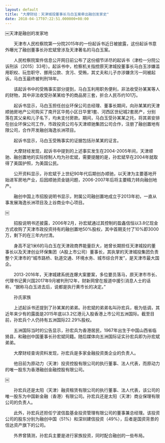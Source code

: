 ```yaml
---
layout: default
title: "大摩财经：天津城投董事长马白玉案牵出融创发家史"
date: 2018-04-17T07:22:51.000000+08:00
---
```


￼天津是融创的发家地

　　天津市人民检察院第一分院2015年的一份起诉书近日被披露，这份起诉书意外曝光了融创董事长孙宏斌曾涉及天津著名的马白玉案。

　　人民检察院案件信息公开网日前公布了这份细节详尽的起诉书（津检一分院公诉刑诉〔2015〕33号）。起诉书中，检察机关指控原天津城投董事长马白玉涉嫌滥用职权、玩忽职守、挪用公款、贪污、受贿，其丈夫和儿子亦涉嫌贪污一同被起诉。马白玉最终被判刑18年。

　　该起诉书中的受贿事实部分提到，马白玉利用职务便利，非法收受孙某某等人的财物，其中非法收受孙某某给予的商品房三套，折合人民币约101万。

　　起诉书显示，马白玉担任创业环保公司总经理、董事长期间，向孙某某的天津顺驰房地产公司购买了南开区华苑小区日华里1套、河西区世纪城2套房产，分别落在其父亲和儿子名下，均未支付房款。期间，马白玉受孙某某之托，将其弟安排在创业环保公司工作，市政投资公司与天津顺驰集团公司合作，注册了融创置地有限公司，合作开发融创海逸长洲项目。

　　起诉书显示，马白玉受贿事实的证据包括孙某某的证言。

　　大摩财经发现，起诉书中提到的上述事实发生在2004-2005年间，天津顺驰、融创置地的实际控制人均为孙宏斌，需要提醒的是，孙宏斌早在2004年就取得了美国护照，为美国公民。

　　公开资料显示，孙宏斌于上世纪90年代后期创办顺驰，以天津为主要基地开始进军房地产业，后因顺驰资金链问题，2006-2007年后将主要精力转向融创地产。

　　融创中国上市招股说明书显示，附属公司融创置地成立于2013年初，一直从事发展海逸长洲项目及上谷商业中心项目。

￼

　　招股说明书还披露，2006年2月，孙宏斌通过其控制的盈鑫信恒以3.8亿现金方式收购了天津市政投资持有的融创置地50%股权，其中首期支付了10%即3000万，剩下的在三年内付清。

　　身高不足1米6的马白玉在天津政商界能量巨大，她曾长期担任天津城投的董事长以及天津创业环保集团（A股上市公司）董事长，其执掌的天津城投集团负责整个天津市的“城市路桥、轨道交通、环境水务、城市综合开发”，是天津市最大国企。

　　2013-2016年，天津城建系统连爆大案要案，多位要员落马，原天津市市长、代理书记黄兴国2017年9月被判刑12年，财新网曾在报道中援引消息人士的话称，“据称马白玉进去后，说都是执行黄市长的决定。”

　　孙氏家族

　　上述起诉书还提到了孙某某的弟弟。孙宏斌的弟弟名叫孙宏兵，极为低调，其近年来少有的露面是2015年底以3.2亿港元入股香港上市公司五洲国际。截至目前，孙宏兵个人仍持有五洲国际22.29%股权。

　　五洲国际当时的公告显示，孙宏兵为香港居民，1967年出生于中国山西省临猗县，和融创中国董事长孙宏斌同籍。随后媒体向五洲国际证实孙宏兵即为孙宏斌弟弟。

　　大摩财经查询资料发现，孙宏兵是多家金融投资类企业的负责人。

　　他目前为原动力（天津）投资控股有限公司的执行董事、法人代表，而原动力的唯一股东为香港融创金融控股有限公司。

￼

　　孙宏兵还是太阳（天津）融资租赁有限公司的执行董事、法人代表，该公司的唯一股东为中国新金融（香港）有限公司。孙宏兵还是太阳（天津）商业保理有限公司的负责人。

　　此外，孙宏兵还担任宁波信盈基金投资管理有限公司的董事兼总经理。该投资公司的股东分别为融创中国（51%）和深圳建信投资（49%），后者是国资背景的信达资产旗下的公司。

　　外界曾猜测，孙宏兵主要是进行家族投资，同时配合融创的一些布局。

